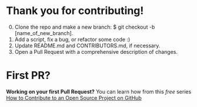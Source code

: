 # Thank you for contributing!
0. Clone the repo and make a new branch: $ git checkout -b [name_of_new_branch].
1. Add a script, fix a bug, or refactor some code :)
2. Update README.md and CONTRIBUTORS.md, if necessary.
3. Open a Pull Request with a comprehensive description of changes.

# First PR?
**Working on your first Pull Request?** You can learn how from this *free* series [How to Contribute to an Open Source Project on GitHub](https://kcd.im/pull-request)
